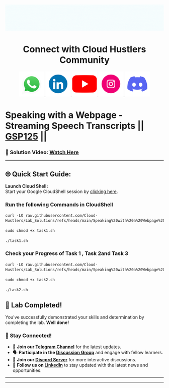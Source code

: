 ![API Gateway Banner](https://raw.githubusercontent.com/Cloud-Hustlers/content/f9a8642976ea21cd234c91239431e41f05264842/gif/12.gif)

<div align="center">
  
# Connect with Cloud Hustlers Community
</div>

<p align="center">
  <a href="https://whatsapp.cloudhustlers.in" target="_blank">
    <img src="https://raw.githubusercontent.com/Cloud-Hustlers/content/main/gif/whatsapp.gif" alt="WhatsApp" width="80">
  </a>
  <a href="https://in.linkedin.com/company/cloud-hustlers" target="_blank">
    <img src="https://raw.githubusercontent.com/Cloud-Hustlers/content/main/gif/linkedin%20gif.gif" alt="LinkedIn" width="80">
  </a>
  <a href="https://www.youtube.com/@CloudHustlers" target="_blank">
    <img src="https://raw.githubusercontent.com/Cloud-Hustlers/content/main/gif/youtube.png" alt="Youtube" width="80">
  </a>
  <a href="https://instagram.com/cloud_hustlers" target="_blank">
    <img src="https://raw.githubusercontent.com/Cloud-Hustlers/content/main/gif/insta.gif" alt="Instagram" width="80">
  </a>
  <a href="https://discord.gg/MdbVq7BJNd" target="_blank">
    <img src="https://raw.githubusercontent.com/Cloud-Hustlers/content/main/gif/discord.gif" alt="GitHub" width="80">
  </a>
</p>

# Speaking with a Webpage - Streaming Speech Transcripts || [GSP125](https://www.cloudskillsboost.google/course_templates/756/labs/475240) ||

### 🔗 **Solution Video:** [Watch Here](https://www.youtube.com/@CloudHustlers/videos)

---

## 🌐 **Quick Start Guide:**

**Launch Cloud Shell:**  
 Start your Google CloudShell session by [clicking here](https://console.cloud.google.com/home/dashboard?project=&pli=1&cloudshell=true).
### Run the following Commands in CloudShell


```
curl -LO raw.githubusercontent.com/Cloud-Hustlers/Lab_Solutions/refs/heads/main/Speaking%20with%20a%20Webpage%20%20Streaming%20Speech%20Transcripts/task1.sh

sudo chmod +x task1.sh

./task1.sh
```

### Check your Progress of Task 1 , Task 2and Task 3

```
curl -LO raw.githubusercontent.com/Cloud-Hustlers/Lab_Solutions/refs/heads/main/Speaking%20with%20a%20Webpage%20%20Streaming%20Speech%20Transcripts/task2.sh

sudo chmod +x task2.sh

./task2.sh
```


## 🎉 **Lab Completed!**

You've successfully demonstrated your skills and determination by completing the lab. **Well done!**

### 🌟 **Stay Connected!**

- 🔔 **Join our [Telegram Channel](https://t.me/Cloud_Hustlers)** for the latest updates.
- 🗣 **Participate in the [Discussion Group](https://t.me/Cloud_Hustlers)** and engage with fellow learners.
- 💬 **Join our [Discord Server](https://discord.gg/STKYdjyv)** for more interactive discussions.
- 💼 **Follow us on [LinkedIn](https://www.linkedin.com/company/hustler-linkedin/)** to stay updated with the latest news and opportunities.

---

---
